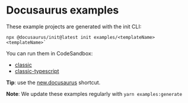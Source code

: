 # Docusaurus examples

These example projects are generated with the init CLI:

```
npx @docusaurus/init@latest init examples/<templateName> <templateName>`
```

You can run them in CodeSandbox:

- [classic](https://codesandbox.io/s/github/facebook/docusaurus/tree/main/examples/classic)
- [classic-typescript](https://codesandbox.io/s/github/facebook/docusaurus/tree/main/examples/classic-typescript)

**Tip**: use the [new.docusaurus](https://new.docusaurus) shortcut.

**Note**: We update these examples regularly with `yarn examples:generate`
